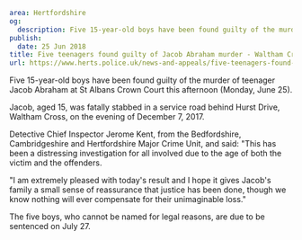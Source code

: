 ```yaml
area: Hertfordshire
og:
  description: Five 15-year-old boys have been found guilty of the murder of teenager Jacob Abraham at St Albans Crown Court this afternoon (Monday, June 25).
publish:
  date: 25 Jun 2018
title: Five teenagers found guilty of Jacob Abraham murder - Waltham Cross
url: https://www.herts.police.uk/news-and-appeals/five-teenagers-found-guilty-of-jacob-abraham-murder-waltham-cross
```

Five 15-year-old boys have been found guilty of the murder of teenager Jacob Abraham at St Albans Crown Court this afternoon (Monday, June 25).

Jacob, aged 15, was fatally stabbed in a service road behind Hurst Drive, Waltham Cross, on the evening of December 7, 2017.

Detective Chief Inspector Jerome Kent, from the Bedfordshire, Cambridgeshire and Hertfordshire Major Crime Unit, and said: "This has been a distressing investigation for all involved due to the age of both the victim and the offenders.

"I am extremely pleased with today's result and I hope it gives Jacob's family a small sense of reassurance that justice has been done, though we know nothing will ever compensate for their unimaginable loss."

The five boys, who cannot be named for legal reasons, are due to be sentenced on July 27.
